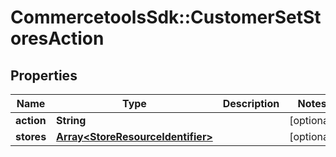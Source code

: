 # CommercetoolsSdk::CustomerSetStoresAction

## Properties
Name | Type | Description | Notes
------------ | ------------- | ------------- | -------------
**action** | **String** |  | [optional] 
**stores** | [**Array&lt;StoreResourceIdentifier&gt;**](StoreResourceIdentifier.md) |  | [optional] 

